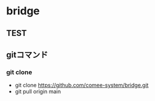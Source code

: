# bridge
## TEST

## gitコマンド
### git clone
- git clone https://github.com/comee-system/bridge.git
- git pull origin main

